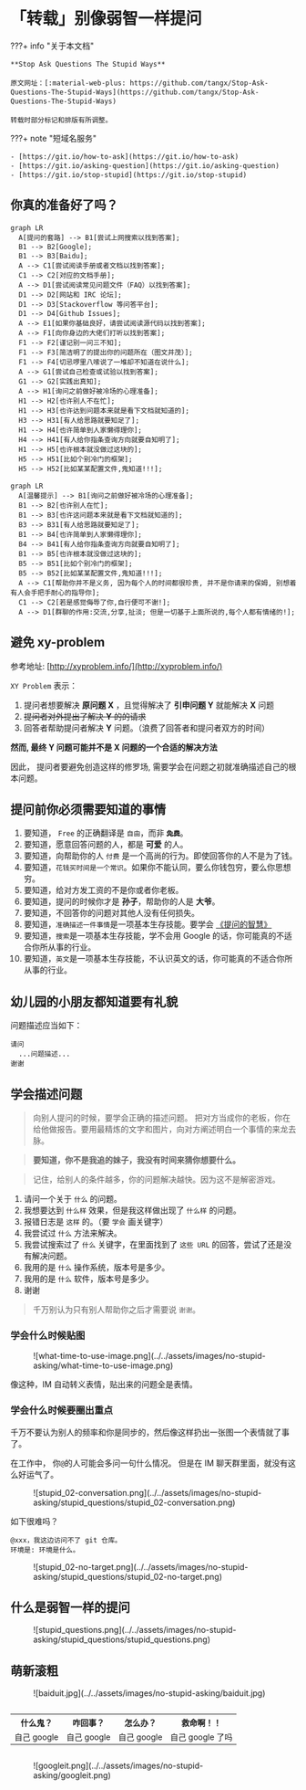 # 「转载」别像弱智一样提问

???+ info "关于本文档"

    **Stop Ask Questions The Stupid Ways**

    原文网址：[:material-web-plus: https://github.com/tangx/Stop-Ask-Questions-The-Stupid-Ways](https://github.com/tangx/Stop-Ask-Questions-The-Stupid-Ways)

    转载时部分标记和排版有所调整。

???+ note "短域名服务"

    - [https://git.io/how-to-ask](https://git.io/how-to-ask)
    - [https://git.io/asking-question](https://git.io/asking-question)
    - [https://git.io/stop-stupid](https://git.io/stop-stupid)

## 你真的准备好了吗？

```mermaid
graph LR
  A[提问的套路] --> B1[尝试上网搜索以找到答案];
  B1 --> B2[Google];
  B1 --> B3[Baidu];
  A --> C1[尝试阅读手册或者文档以找到答案];
  C1 --> C2[对应的文档手册];
  A --> D1[尝试阅读常见问题文件（FAQ）以找到答案];
  D1 --> D2[网站和 IRC 论坛];
  D1 --> D3[Stackoverflow 等问答平台];
  D1 --> D4[Github Issues];
  A --> E1[如果你基础良好，请尝试阅读源代码以找到答案];
  A --> F1[向你身边的大佬们打听以找到答案];
  F1 --> F2[谨记别一问三不知];
  F1 --> F3[简洁明了的提出你的问题所在（图文并茂）];
  F1 --> F4[切忌啰里八嗦说了一堆却不知道在说什么];
  A --> G1[尝试自己检查或试验以找到答案];
  G1 --> G2[实践出真知];
  A --> H1[询问之前做好被冷场的心理准备];
  H1 --> H2[也许别人不在忙];
  H1 --> H3[也许达到问题本来就是看下文档就知道的];
  H3 --> H31[有人给思路就要知足了];
  H1 --> H4[也许简单到人家懒得理你];
  H4 --> H41[有人给你指条查询方向就要自知明了];
  H1 --> H5[也许根本就没做过这块的];
  H5 --> H51[比如个别冷门的框架];
  H5 --> H52[比如某某配置文件,鬼知道!!!];
```

```mermaid
graph LR
  A[温馨提示] --> B1[询问之前做好被冷场的心理准备];
  B1 --> B2[也许别人在忙];
  B1 --> B3[也许这问题本来就是看下文档就知道的];
  B3 --> B31[有人给思路就要知足了];
  B1 --> B4[也许简单到人家懒得理你];
  B4 --> B41[有人给你指条查询方向就要自知明了];
  B1 --> B5[也许根本就没做过这块的];
  B5 --> B51[比如个别冷门的框架];
  B5 --> B52[比如某某配置文件,鬼知道!!!];
  A --> C1[帮助你并不是义务, 因为每个人的时间都很珍贵, 并不是你请来的保姆, 别想着有人会手把手耐心的指导你];
  C1 --> C2[若是感觉侮辱了你,自行便可不谢!];
  A --> D1[群聊的作用:交流,分享,扯淡; 但是一切基于上面所说的,每个人都有情绪的!];
```

## 避免 xy-problem

参考地址: [http://xyproblem.info/](http://xyproblem.info/)

`XY Problem` 表示：

1. 提问者想要解决 **原问题 X** ，且觉得解决了 **引申问题 Y** 就能解决 **X** 问题
2. ~~提问者对外提出了解决 **Y** 的的请求~~
3. 回答者帮助提问者解决 **Y** 问题。（浪费了回答者和提问者双方的时间）

**然而, 最终 Y 问题可能并不是 X 问题的一个合适的解决方法**

因此， 提问者要避免创造这样的修罗场, 需要学会在问题之初就准确描述自己的根本问题。

## 提问前你必须需要知道的事情

1. 要知道， `Free` 的正确翻译是 `自由`，而非 **~~`免费`~~**。
2. 要知道，愿意回答问题的人，都是 **可爱** 的人。
3. 要知道，向帮助你的人 `付费` 是一个高尚的行为。即使回答你的人不是为了钱。
4. 要知道，`花钱买时间是一个常识`。如果你不能认同，要么你钱包穷，要么你思想穷。
5. 要知道，给对方发工资的不是你或者你老板。
6. 要知道，提问的时候你才是 **孙子**，帮助你的人是 **大爷**。
7. 要知道，不回答你的问题对其他人没有任何损失。
8. 要知道，`准确描述一件事情`是一项基本生存技能。要学会 [《提问的智慧》](https://github.com/ryanhanwu/How-To-Ask-Questions-The-Smart-Way/blob/master/README-zh_CN.md)
9. 要知道，`搜索`是一项基本生存技能，学不会用 Google 的话，你可能真的不适合你所从事的行业。
10. 要知道，`英文`是一项基本生存技能，不认识英文的话，你可能真的不适合你所从事的行业。

## 幼儿园的小朋友都知道要有礼貌

问题描述应当如下：

```
请问
  ...问题描述...
谢谢
```

## 学会描述问题

> 向别人提问的时候，要学会正确的描述问题。
> 把对方当成你的老板，你在给他做报告。要用最精炼的文字和图片，向对方阐述明白一个事情的来龙去脉。

> **要知道，你不是我追的妹子，我没有时间来猜你想要什么。**

> 记住，给别人的条件越多，你的问题解决越快。因为这不是解密游戏。

1. 请问一个关于 `什么` 的问题。
1. 我想要达到 `什么样` 效果，但是我这样做出现了 `什么样` 的问题。
1. 报错日志是 `这样` 的。（要 `学会` 画关键字）
1. 我尝试过 `什么` 方法来解决。
1. 我尝试搜索过了 `什么` 关键字，在里面找到了 `这些 URL` 的回答，尝试了还是没有解决问题。
1. 我用的是 `什么` 操作系统，版本号是多少。
1. 我用的是 `什么` 软件，版本号是多少。
1. 谢谢

> 千万别认为只有别人帮助你之后才需要说 `谢谢`。

### 学会什么时候贴图

<figure markdown="span">
![what-time-to-use-image.png](../../assets/images/no-stupid-asking/what-time-to-use-image.png)
</figure>

像这种，IM 自动转义表情，贴出来的问题全是表情。

### 学会什么时候要圈出重点

千万不要认为别人的频率和你是同步的，然后像这样扔出一张图一个表情就了事了。

在工作中， 你`@`的人可能会多问一句什么情况。 但是在 IM 聊天群里面，就没有这么好运气了。

<figure markdown="span">
![stupid_02-conversation.png](../../assets/images/no-stupid-asking/stupid_questions/stupid_02-conversation.png)
</figure>

如下很难吗？

```
@xxx，我这边访问不了 git 仓库。
环境是: 环境是什么。
```

<figure markdown="span">
![stupid_02-no-target.png](../../assets/images/no-stupid-asking/stupid_questions/stupid_02-no-target.png)
</figure>

## 什么是弱智一样的提问

<figure markdown="span">
![stupid_questions.png](../../assets/images/no-stupid-asking/stupid_questions/stupid_questions.png)
</figure>

## 萌新滚粗

<figure markdown="span">
![baiduit.jpg](../../assets/images/no-stupid-asking/baiduit.jpg)
</figure>

<div style="display: flex; justify-content: center;">
  <table>
    <tr>
      <th style="text-align: center;">什么鬼？</th>
      <th style="text-align: center;">咋回事？</th>
      <th style="text-align: center;">怎么办？</th>
      <th style="text-align: center;">救命啊！！</th>
    </tr>
    <tr>
      <td style="text-align: center;">自己 google</td>
      <td style="text-align: center;">自己 google</td>
      <td style="text-align: center;">自己 google</td>
      <td style="text-align: center;">自己 google 了吗</td>
    </tr>
  </table>
</div>

<figure markdown="span">
![googleit.png](../../assets/images/no-stupid-asking/googleit.png)
</figure>